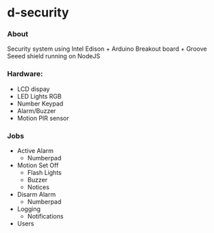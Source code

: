 # d-security

### About

Security system using Intel Edison + Arduino Breakout board + Groove Seeed shield running on NodeJS

### Hardware: 

* LCD dispay
* LED Lights RGB
* Number Keypad
* Alarm/Buzzer
* Motion PIR sensor



### Jobs

* Active Alarm
  - Numberpad
* Motion Set Off
  - Flash Lights
  - Buzzer
  - Notices
* Disarm Alarm
  - Numberpad
* Logging
  - Notifications
* Users
  
 
